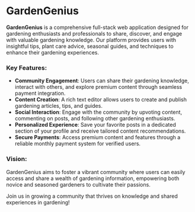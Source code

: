 # GardenGenius

**GardenGenius** is a comprehensive full-stack web application designed for gardening enthusiasts and professionals to share, discover, and engage with valuable gardening knowledge. Our platform provides users with insightful tips, plant care advice, seasonal guides, and techniques to enhance their gardening experiences.


### Key Features:
- **Community Engagement**: Users can share their gardening knowledge, interact with others, and explore premium content through seamless payment integration.
- **Content Creation**: A rich text editor allows users to create and publish gardening articles, tips, and guides.
- **Social Interaction**: Engage with the community by upvoting content, commenting on posts, and following other gardening enthusiasts.
- **Personalized Experience**: Save your favorite posts in a dedicated section of your profile and receive tailored content recommendations.
- **Secure Payments**: Access premium content and features through a reliable monthly payment system for verified users.

### Vision:
GardenGenius aims to foster a vibrant community where users can easily access and share a wealth of gardening information, empowering both novice and seasoned gardeners to cultivate their passions.

Join us in growing a community that thrives on knowledge and shared experiences in gardening!
